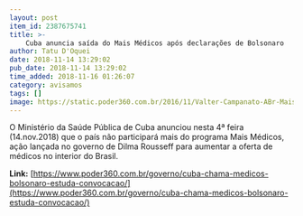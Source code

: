 ```yaml
---
layout: post
item_id: 2387675741
title: >-
    Cuba anuncia saída do Mais Médicos após declarações de Bolsonaro
author: Tatu D'Oquei
date: 2018-11-14 13:29:02
pub_date: 2018-11-14 13:29:02
time_added: 2018-11-16 01:26:07
category: avisamos
tags: []
image: https://static.poder360.com.br/2016/11/Valter-Campanato-ABr-MaisMedicos2-600x315.jpg
---
```


O Ministério da Saúde Pública de Cuba anunciou nesta 4ª feira (14.nov.2018) que o país não participará mais do programa Mais Médicos, ação lançada no governo de Dilma Rousseff para aumentar a oferta de médicos no interior do Brasil.

**Link:** [https://www.poder360.com.br/governo/cuba-chama-medicos-bolsonaro-estuda-convocacao/](https://www.poder360.com.br/governo/cuba-chama-medicos-bolsonaro-estuda-convocacao/)

